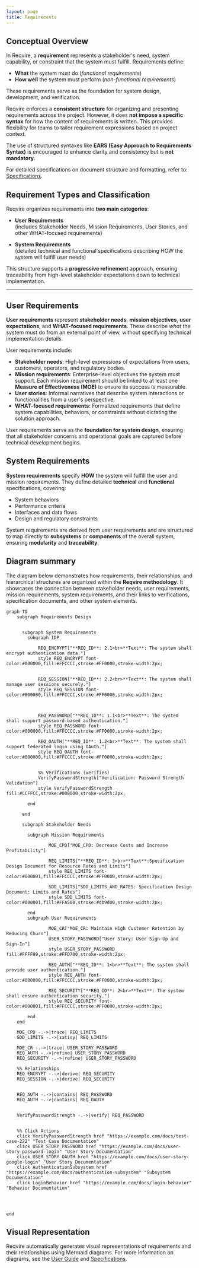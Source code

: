 ```yaml
---
layout: page
title: Requirements
---
```


## Conceptual Overview

In Reqvire, a **requirement** represents a stakeholder's need, system capability, or constraint that the system must fulfill. Requirements define:

- **What** the system must do (*functional requirements*)
- **How well** the system must perform (*non-functional requirements*)

These requirements serve as the foundation for system design, development, and verification.

Reqvire enforces a **consistent structure** for organizing and presenting requirements across the project. However, it does **not impose a specific syntax** for how the content of requirements is written. This provides flexibility for teams to tailor requirement expressions based on project context.

The use of structured syntaxes like **EARS (Easy Approach to Requirements Syntax)** is encouraged to enhance clarity and consistency but is **not mandatory**.

For detailed specifications on document structure and formatting, refer to: [Specifications](../specifications/SpecificationsRequirements.md).


## Requirement Types and Classification

Reqvire organizes requirements into **two main categories**:

- **User Requirements**  
  (includes Stakeholder Needs, Mission Requirements, User Stories, and other WHAT-focused requirements)

- **System Requirements**  
  (detailed technical and functional specifications describing HOW the system will fulfill user needs)

This structure supports a **progressive refinement** approach, ensuring traceability from high-level stakeholder expectations down to technical implementation.

---

## User Requirements

**User requirements** represent **stakeholder needs**, **mission objectives**, **user expectations**, and **WHAT-focused requirements**. These describe *what* the system must do from an external point of view, without specifying technical implementation details.

User requirements include:

- **Stakeholder needs**: High-level expressions of expectations from users, customers, operators, and regulatory bodies.
- **Mission requirements**: Enterprise-level objectives the system must support. Each mission requirement should be linked to at least one **Measure of Effectiveness (MOE)** to ensure its success is measurable.
- **User stories**: Informal narratives that describe system interactions or functionalities from a user's perspective.
- **WHAT-focused requirements**: Formalized requirements that define system capabilities, behaviors, or constraints without dictating the solution approach.

User requirements serve as the **foundation for system design**, ensuring that all stakeholder concerns and operational goals are captured before technical development begins.



## System Requirements

**System requirements** specify **HOW** the system will fulfill the user and mission requirements. They define detailed **technical** and **functional** specifications, covering:

- System behaviors
- Performance criteria
- Interfaces and data flows
- Design and regulatory constraints

System requirements are derived from user requirements and are structured to map directly to **subsystems** or **components** of the overall system, ensuring **modularity** and **traceability**.

## Diagram summary


The diagram below demonstrates how requirements, their relationships, and hierarchical structures are organized within the **Reqvire methodology**. 
It showcases the connection between stakeholder needs, user requirements, mission requirements, system requirements, and their links to verifications, specification documents, and other system elements.

```mermaid
graph TD
    subgraph Requirements Design
  

      subgraph System Requirements        
        subgraph IDP

            REQ_ENCRYPT["**REQ_ID**: 2.1<br>**Text**: The system shall encrypt authentication data."]
            style REQ_ENCRYPT font-color:#000000,fill:#FFCCCC,stroke:#FF0000,stroke-width:2px;


            REQ_SESSION["**REQ_ID**: 2.2<br>**Text**: The system shall manage user sessions securely."]
            style REQ_SESSION font-color:#000000,fill:#FFCCCC,stroke:#FF0000,stroke-width:2px;



            REQ_PASSWORD["**REQ_ID**: 1.1<br>**Text**: The system shall support password-based authentication."]
            style REQ_PASSWORD font-color:#000000,fill:#FFCCCC,stroke:#FF0000,stroke-width:2px;

            REQ_OAUTH["**REQ_ID**: 1.2<br>**Text**: The system shall support federated login using OAuth."]
            style REQ_OAUTH font-color:#000000,fill:#FFCCCC,stroke:#FF0000,stroke-width:2px;


            %% Verifications (verifies)
            VerifyPasswordStrength["Verification: Password Strength Validation"]
            style VerifyPasswordStrength fill:#CCFFCC,stroke:#008000,stroke-width:2px;

        end 

      end

      subgraph Stakeholder Needs

        subgraph Mission Requirements

                MOE_CPD["MOE_CPD: Decrease Costs and Increase Profitability"]
    
                REQ_LIMITS["**REQ_ID**: 3<br>**Text**:Specification Design Document for Resource Rates and Limits"]
                style REQ_LIMITS font-color:#000001,fill:#FFCCCC,stroke:#FF0000,stroke-width:2px;

                SDD_LIMITS["SDD_LIMITS_AND_RATES: Specification Design Document: Limits and Rates"]
                style SDD_LIMITS font-color:#000001,fill:#FFA500,stroke:#db9d00,stroke-width:2px;

        end
        subgraph User Requirements

                MOE_CR["MOE_CR: Maintain High Customer Retention by Reducing Churn"]
                USER_STORY_PASSWORD["User Story: User Sign-Up and Sign-In"]
                style USER_STORY_PASSWORD fill:#FFFF99,stroke:#FFD700,stroke-width:2px;
    
                REQ_AUTH["**REQ_ID**: 1<br>**Text**: The system shall provide user authentication."]
                style REQ_AUTH font-color:#000000,fill:#FFCCCC,stroke:#FF0000,stroke-width:2px;  
    
                REQ_SECURITY["**REQ_ID**: 2<br>**Text**: The system shall ensure authentication security."]
                style REQ_SECURITY font-color:#000001,fill:#FFCCCC,stroke:#FF0000,stroke-width:2px;

        end    
    end 

    MOE_CPD -.->|trace| REQ_LIMITS
    SDD_LIMITS -.->|satisy| REQ_LIMITS

    MOE_CR -.->|trace| USER_STORY_PASSWORD
    REQ_AUTH -.->|refine| USER_STORY_PASSWORD
    REQ_SECURITY -.->|refine| USER_STORY_PASSWORD
    
    %% Relationships
    REQ_ENCRYPT -.->|derive| REQ_SECURITY 
    REQ_SESSION -.->|derive| REQ_SECURITY


    REQ_AUTH -.->|contains| REQ_PASSWORD
    REQ_AUTH -.->|contains| REQ_OAUTH


    VerifyPasswordStrength -.->|verify| REQ_PASSWORD


    %% Click Actions
    click VerifyPasswordStrength href "https://example.com/docs/test-case-222" "Test Case Documentation"
    click USER_STORY_PASSWORD href "https://example.com/docs/user-story-password-login" "User Story Documentation"
    click USER_STORY_OAUTH href "https://example.com/docs/user-story-google-login" "User Story Documentation"
    click AuthenticationSubsystem href "https://example.com/docs/authentication-subsystem" "Subsystem Documentation"
    click LoginBehavior href "https://example.com/docs/login-behavior" "Behavior Documentation"




end

```

## Visual Representation

Reqvire automatically generates visual representations of requirements and their relationships using Mermaid diagrams. For more information on diagrams, see the [User Guide](./user_guide.md#diagrams) and [Specifications](../specifications/SpecificationsRequirements.md).





